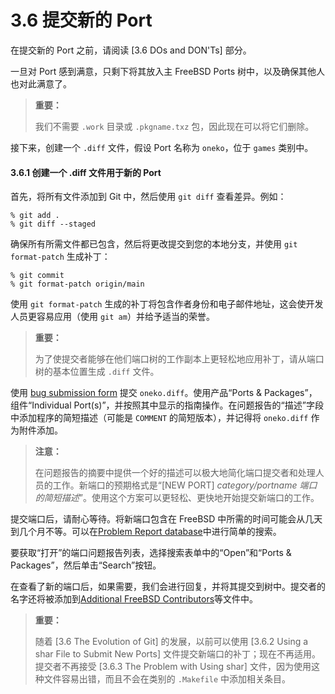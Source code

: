 # 3.6 提交新的 Port

在提交新的 Port 之前，请阅读 [3.6 DOs and DON'Ts] 部分。

一旦对 Port 感到满意，只剩下将其放入主 FreeBSD Ports 树中，以及确保其他人也对此满意了。

> **重要：**
>
> 我们不需要 `.work` 目录或 `.pkgname.txz` 包，因此现在可以将它们删除。

接下来，创建一个 `.diff` 文件，假设 Port 名称为 `oneko`，位于 `games` 类别中。

#### 3.6.1 创建一个 .diff 文件用于新的 Port

首先，将所有文件添加到 Git 中，然后使用 `git diff` 查看差异。例如：

```shellshell
% git add .
% git diff --staged
```

确保所有所需文件都已包含，然后将更改提交到您的本地分支，并使用 `git format-patch` 生成补丁：

```shellshell
% git commit
% git format-patch origin/main
```

使用 `git format-patch` 生成的补丁将包含作者身份和电子邮件地址，这会使开发人员更容易应用（使用 `git am`）并给予适当的荣誉。

> **重要：**
>
> 为了使提交者能够在他们端口树的工作副本上更轻松地应用补丁，请从端口树的基本位置生成 `.diff` 文件。

使用 [bug submission form](https://bugs.freebsd.org/submit/) 提交 `oneko.diff`。使用产品“Ports & Packages”，组件“Individual Port(s)”，并按照其中显示的指南操作。在问题报告的“描述”字段中添加程序的简短描述（可能是 `COMMENT` 的简短版本），并记得将 `oneko.diff` 作为附件添加。

> **注意：**
>
> 在问题报告的摘要中提供一个好的描述可以极大地简化端口提交者和处理人员的工作。新端口的预期格式是“[NEW PORT] _category/portname 端口的简短描述_”。使用这个方案可以更轻松、更快地开始提交新端口的工作。

提交端口后，请耐心等待。将新端口包含在 FreeBSD 中所需的时间可能会从几天到几个月不等。可以在[Problem Report database](https://bugs.freebsd.org/bugzilla/query.cgi)中进行简单的搜索。

要获取“打开”的端口问题报告列表，选择搜索表单中的“Open”和“Ports & Packages”，然后单击“Search”按钮。

在查看了新的端口后，如果需要，我们会进行回复，并将其提交到树中。提交者的名字还将被添加到[Additional FreeBSD Contributors](https://www.freebsd.org/doc/en_US.ISO8859-1/articles/contributors/contrib-additional.html)等文件中。

> **重要：**
>
> 随着 [3.6 The Evolution of Git] 的发展，以前可以使用 [3.6.2 Using a shar File to Submit New Ports] 文件提交新端口的补丁；现在不再适用。提交者不再接受 [3.6.3 The Problem with Using shar] 文件，因为使用这种文件容易出错，而且不会在类别的 `.Makefile` 中添加相关条目。

